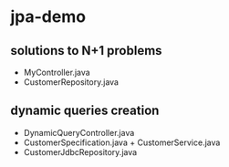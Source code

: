 # jpa-demo
## solutions to N+1 problems
- MyController.java
- CustomerRepository.java


## dynamic queries creation
- DynamicQueryController.java
- CustomerSpecification.java + CustomerService.java
- CustomerJdbcRepository.java